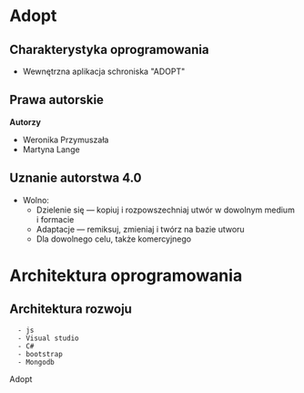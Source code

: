 # Adopt


## Charakterystyka oprogramowania
- Wewnętrzna aplikacja schroniska "ADOPT"


## Prawa autorskie
**Autorzy**

- Weronika Przymuszała
- Martyna Lange

## Uznanie autorstwa 4.0
 - Wolno:
      - Dzielenie się — kopiuj i rozpowszechniaj utwór w dowolnym medium i formacie
      - Adaptacje — remiksuj, zmieniaj i twórz na bazie utworu
      - Dla dowolnego celu, także komercyjnego

# Architektura oprogramowania
## Architektura rozwoju
      - js
      - Visual studio
      - C#
      - bootstrap
      - Mongodb


<p>Adopt</p>
